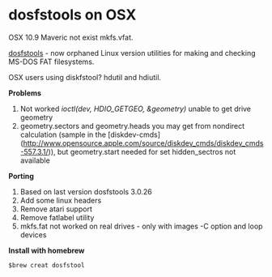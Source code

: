 # dosfstools on OSX

OSX 10.9 Maveric not exist mkfs.vfat.
 
[dosfstools](http://daniel-baumann.ch/software/dosfstools/) - now orphaned Linux version utilities for making and checking MS-DOS FAT filesystems.

OSX users using diskfstool? hdutil and hdiutil.

**Problems**

1. Not worked *ioctl(dev, HDIO_GETGEO, &geometry)* unable to get drive geometry
2. geometry.sectors and geometry.heads you may get from nondirect calculation (sample in the [diskdev-cmds] (http://www.opensource.apple.com/source/diskdev_cmds/diskdev_cmds-557.3.1/)), but geometry.start needed for set hidden_sectros not available

**Porting**

1. Based on last version dosfstools 3.0.26
2. Add some linux headers
3. Remove atari support
4. Remove fatlabel utility
5. mkfs.fat not worked on real drives - only with images -C option and loop devices

**Install with homebrew**

    $brew creat dosfstool

```ruby


```

